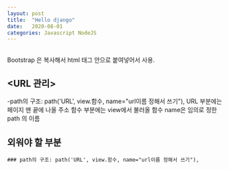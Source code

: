 ```yaml
---
layout: post
title:  "Hello django"
date:   2020-08-01
categories: Javascript NodeJS
---
```


## <Bootstrap> 

Bootstrap 은 복사해서 html 태그 안으로 붙여넣어서 사용.

## <URL 관리> 

-path의 구조: path('URL', view.함수, name="url이름 정해서 쓰기"),
    URL 부분에는 페이지 맨 끝에 나올 주소 
    함수 부분에는 view에서 불러올 함수 
    name은 임의로 정한 path 의 이름 
    
## 외워야 할 부분 
    ### path의 구조: path('URL', view.함수, name="url이름 정해서 쓰기"),
